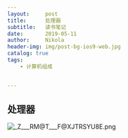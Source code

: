 ```yaml
---
layout:     post
title:      处理器
subtitle:   读书笔记
date:       2019-05-11
author:     Nikola
header-img: img/post-bg-ios9-web.jpg
catalog: true
tags:
    - 计算机组成


---
```


## 处理器

![_Z___RM@T___F@XJTRSYU8E.png](https://img13.360buyimg.com/img/jfs/t26239/306/2623326244/140060/95b16678/5cd646e4N70d7c386.png)





